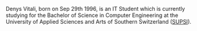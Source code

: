 Denys Vitali, born on Sep 29th 1996, is an IT Student which is currently studying for the Bachelor of Science in Computer Engineering at the University of Applied Sciences and Arts of Southern Switzerland ([SUPSI](http://supsi.ch/)).  
